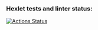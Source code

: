 ### Hexlet tests and linter status:
[![Actions Status](https://github.com/svetlanaevgrafova/rails-project-lvl2/workflows/hexlet-check/badge.svg)](https://github.com/svetlanaevgrafova/rails-project-lvl2/actions)